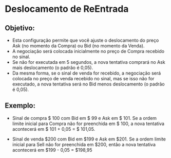 # **Deslocamento de ReEntrada**

## Objetivo: 

- Esta configuração permite que você ajuste o deslocamento do preço Ask (no momento da Compra) ou Bid (no momento da Venda). 
- A negociação será colocada inicialmente no preço de Compra recebido no sinal. 
- Se não for executada em 5 segundos, a nova tentativa comprará no Ask mais deslocamento (o padrão é 0,05). 
- Da mesma forma, se o sinal de venda for recebido, a negociação será colocada no preço de venda recebido no sinal, mas se isso não for executado, a nova tentativa será no Bid menos deslocamento (o padrão é 0,05).

## Exemplo:

- Sinal de compra $ 100 com Bid em $ 99 e Ask em $ 101. Se a ordem limite inicial para Compra não for preenchida em $ 100, a nova tentativa acontecerá em $ 101 + 0,05 = $ 101,05.

- Sinal de venda $200 com Bid em $199 e Ask em $201. Se a ordem limite inicial para Sell não for preenchida em $200, então a nova tentativa acontecerá em $199 - 0,05 = $198,95

